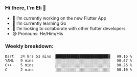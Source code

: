 ### Hi there, I'm Eli 👋
- 🔭 I’m currently working on the new Flutter App
- 🌱 I’m currently learning Go
- 🦄 I’m looking to collaborate with other flutter developers
- 😄 Pronouns: He/Him/His

### Weekly breakdown:
<!--START_SECTION:waka-->

```txt
Dart   34 hrs 51 mins  ████████████████████████▓   99.16 %
YAML   9 mins          ░░░░░░░░░░░░░░░░░░░░░░░░░   00.47 %
C++    5 mins          ░░░░░░░░░░░░░░░░░░░░░░░░░   00.26 %
C      2 mins          ░░░░░░░░░░░░░░░░░░░░░░░░░   00.10 %
```

<!--END_SECTION:waka-->
